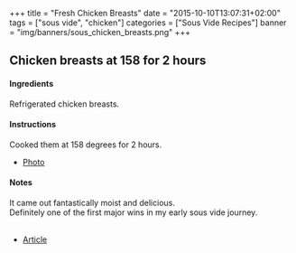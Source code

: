 +++
title = "Fresh Chicken Breasts"
date = "2015-10-10T13:07:31+02:00"
tags = ["sous vide", "chicken"]
categories = ["Sous Vide Recipes"]
banner = "img/banners/sous_chicken_breasts.png"
+++

## Chicken breasts at 158 for 2 hours

#### Ingredients
Refrigerated chicken breasts.    

#### Instructions
Cooked them at 158 degrees for 2 hours.  
* [Photo](https://goo.gl/photos/bYRHGWgotu8pWkqh8)  

#### Notes
It came out fantastically moist and delicious.  
Definitely one of the first major wins in my early sous vide journey.  
<br>  
* [Article](https://www.chefsteps.com/activities/sous-vide-chicken-breast)  
